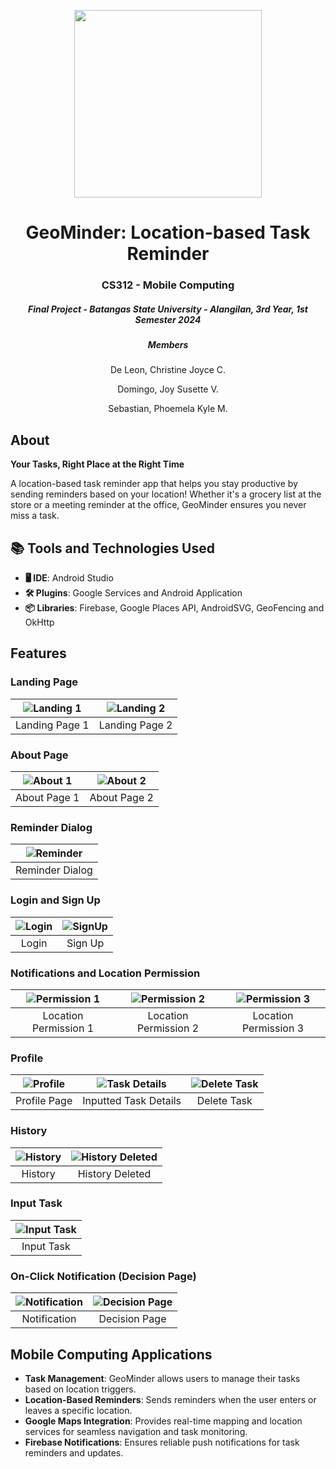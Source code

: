 <p align="center"> 
    <img src="https://github.com/coochill/GeoMinder/blob/main/assets/500x500.png" width="300">
</p>

<h1 align="center"> 
GeoMinder: Location-based Task Reminder</h1>
<h3 align="center"> CS312 - Mobile Computing</h3>
<h5 align="center"> Final Project - Batangas State University - Alangilan, 3rd Year, 1st Semester 2024 </h5>

<h5 align="center"> Members </h5>
<p align="center">De Leon, Christine Joyce C.</p>
<p align="center">Domingo, Joy Susette V.</p>
<p align="center">Sebastian, Phoemela Kyle M.</p>

## About
<p><strong>Your Tasks, Right Place at the Right Time</strong></p>
<p>A location-based task reminder app that helps you stay productive by sending reminders based on your location! Whether it's a grocery list at the store or a meeting reminder at the office, GeoMinder ensures you never miss a task.</p>

## 📚 Tools and Technologies Used
<ul>
  <li><b>🖥️ IDE</b>: Android Studio</li>
  <li><b>🛠 Plugins</b>: Google Services and Android Application</li>
  <li><b>📦 Libraries</b>: Firebase, Google Places API, AndroidSVG, GeoFencing and OkHttp</li>
</ul>

## Features

### Landing Page
| ![Landing 1](https://github.com/coochill/GeoMinder/blob/main/assets/Landing1.jpg) | ![Landing 2](https://github.com/coochill/GeoMinder/blob/main/assets/Landing2.jpg) |
|:---------------------------------------------:|:---------------------------------------------:|
| Landing Page 1                                | Landing Page 2                                |

### About Page
| ![About 1](https://github.com/coochill/GeoMinder/blob/main/assets/About.jpg) | ![About 2](https://github.com/coochill/GeoMinder/blob/main/assets/About2.jpg) |
|:--------------------------------------------:|:--------------------------------------------:|
| About Page 1                                 | About Page 2                                 |

### Reminder Dialog
| ![Reminder](https://github.com/coochill/GeoMinder/blob/main/assets/Reminder.jpg) |
|:--------------------------------------------:|
| Reminder Dialog                              |

### Login and Sign Up
| ![Login](https://github.com/coochill/GeoMinder/blob/main/assets/login.jpg) | ![SignUp](https://github.com/coochill/GeoMinder/blob/main/assets/signup.jpg) |
|:---------------------------------------------:|:---------------------------------------------:|
| Login                                         | Sign Up                                       |

### Notifications and Location Permission
| ![Permission 1](https://github.com/coochill/GeoMinder/blob/main/assets/Locationpermission.jpg) | ![Permission 2](https://github.com/coochill/GeoMinder/blob/main/assets/Location%20Permission.jpg) | ![Permission 3](https://github.com/coochill/GeoMinder/blob/main/assets/Permission.jpg) |
|:---------------------------------------------:|:---------------------------------------------:|:---------------------------------------------:|
| Location Permission 1                         | Location Permission 2                         | Location Permission 3                         |

### Profile
| ![Profile](https://github.com/coochill/GeoMinder/blob/main/assets/Profile.jpg) | ![Task Details](https://github.com/coochill/GeoMinder/blob/main/assets/Inputted%20taskdetails.jpg) | ![Delete Task](https://github.com/coochill/GeoMinder/blob/main/assets/Delete%20Task.jpg) |
|:--------------------------------------------:|:-----------------------------------------------:|:-----------------------------------------------:|
| Profile Page                                 | Inputted Task Details                          | Delete Task                                     |

### History
| ![History](https://github.com/coochill/GeoMinder/blob/main/assets/History.jpg) | ![History Deleted](https://github.com/coochill/GeoMinder/blob/main/assets/History%20Deleted.jpg) |
|:--------------------------------------------:|:--------------------------------------------:|
| History                                      | History Deleted                              |

### Input Task
| ![Input Task](https://github.com/coochill/GeoMinder/blob/main/assets/Input%20Page.jpg) |
|:--------------------------------------------:|
| Input Task                                   |

### On-Click Notification (Decision Page)
| ![Notification](https://github.com/coochill/GeoMinder/blob/main/assets/Notif.jpg) | ![Decision Page](https://github.com/coochill/GeoMinder/blob/main/assets/Decision.jpg) |
|:--------------------------------------------:|:--------------------------------------------:|
| Notification                                 | Decision Page                                |

## Mobile Computing Applications
<ul>
  <li><strong>Task Management</strong>: GeoMinder allows users to manage their tasks based on location triggers.</li>
  <li><strong>Location-Based Reminders</strong>: Sends reminders when the user enters or leaves a specific location.</li>
  <li><strong>Google Maps Integration</strong>: Provides real-time mapping and location services for seamless navigation and task monitoring.</li>
  <li><strong>Firebase Notifications</strong>: Ensures reliable push notifications for task reminders and updates.</li>
</ul>
